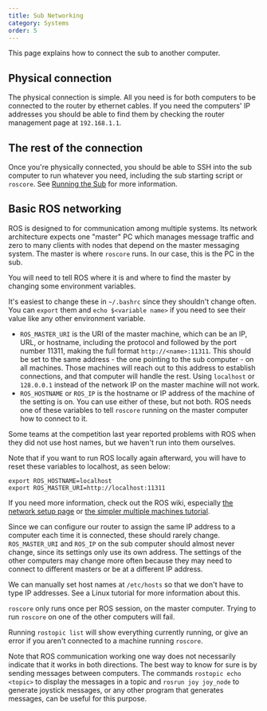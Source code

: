```yaml
---
title: Sub Networking
category: Systems
order: 5
---
```


This page explains how to connect the sub to another computer.

## Physical connection
The physical connection is simple. All you need is for both computers to be connected to the router by ethernet cables. If you need the computers' IP addresses you should be able to find them by checking the router management page at `192.168.1.1`.

## The rest of the connection
Once you're physically connected, you should be able to SSH into the sub computer to run whatever you need, including the sub starting script or `roscore`. See [Running the Sub](http://ksu-auv-team.github.io/systems/running-the-sub/) for more information.

## Basic ROS networking

ROS is designed to for communication among multiple systems. Its network architecture expects one "master" PC which manages message traffic and zero to many clients with nodes that depend on the master messaging system. The master is where `roscore` runs. In our case, this is the PC in the sub.

You will need to tell ROS where it is and where to find the master by changing some environment variables. 

It's easiest to change these in `~/.bashrc` since they shouldn't change often. You can `export` them and `echo $<variable name>` if you need to see their value like any other environment variable.

* `ROS_MASTER_URI` is the URI of the master machine, which can be an IP, URL, or hostname, including the protocol and followed by the port number 11311, making the full format `http://<name>:11311`. This should be set to the same address - the one pointing to the sub computer - on all machines. Those machines will reach out to this address to establish connections, and that computer will handle the rest. Using `localhost` or `128.0.0.1` instead of the network IP on the master machine will not work.
* `ROS_HOSTNAME` or `ROS_IP` is the hostname or IP address of the machine of the setting is on. You can use either of these, but not both. ROS needs one of these variables to tell `roscore` running on the master computer how to connect to it.

Some teams at the competition last year reported problems with ROS when they did not use host names, but we haven't run into them ourselves.

Note that if you want to run ROS locally again afterward, you will have to reset these variables to localhost, as seen below:
```
export ROS_HOSTNAME=localhost
export ROS_MASTER_URI=http://localhost:11311
```

If you need more information, check out the ROS wiki, especially [the network setup page](http://wiki.ros.org/ROS/NetworkSetup#Configuring_.2BAC8-etc.2BAC8-hosts) or [the simpler multiple machines tutorial](http://wiki.ros.org/ROS/Tutorials/MultipleMachines).

Since we can configure our router to assign the same IP address to a computer each time it is connected, these should rarely change. `ROS_MASTER_URI` and `ROS_IP` on the sub computer should almost never change, since its settings only use its own address. The settings of the other computers may change more often because they may need to connect to different masters or be at a different IP address.

We can manually set host names at `/etc/hosts` so that we don't have to type IP addresses. See a Linux tutorial for more information about this.

`roscore` only runs once per ROS session, on the master computer. Trying to run `roscore` on one of the other computers will fail.

Running `rostopic list` will show everything currently running, or give an error if you aren't connected to a machine running `roscore`.

Note that ROS communication working one way does not necessarily indicate that it works in both directions. The best way to know for sure is by sending messages between computers. The commands `rostopic echo <topic>` to display the messages in a topic and `rosrun joy joy_node` to generate joystick messages, or any other program that generates messages, can be useful for this purpose.
